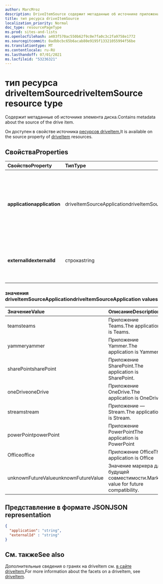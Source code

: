 ```yaml
---
author: MarcMroz
description: DriveItemSource содержит метаданные об источнике приложения, в которое был создан элемент диска.
title: тип ресурса driveItemSource
localization_priority: Normal
doc_type: resourcePageType
ms.prod: sites-and-lists
ms.openlocfilehash: a403f570ac550b62f9c0e7fa0c3c2fa9758e1772
ms.sourcegitcommit: 0adbbcbc65b6acab80e9195f13321055994f56be
ms.translationtype: MT
ms.contentlocale: ru-RU
ms.lasthandoff: 07/01/2021
ms.locfileid: "53236321"
---
```

# <a name="driveitemsource-resource-type"></a><span data-ttu-id="c1479-103">тип ресурса driveItemSource</span><span class="sxs-lookup"><span data-stu-id="c1479-103">driveItemSource resource type</span></span>

<span data-ttu-id="c1479-104">Содержит метаданные об источнике элемента диска.</span><span class="sxs-lookup"><span data-stu-id="c1479-104">Contains metadata about the source of the drive item.</span></span>

<span data-ttu-id="c1479-105">Он доступен в свойстве источника [ресурсов driveItem.][item-resource]</span><span class="sxs-lookup"><span data-stu-id="c1479-105">It is available on the source property of [driveItem][item-resource] resources.</span></span>

## <a name="properties"></a><span data-ttu-id="c1479-106">Свойства</span><span class="sxs-lookup"><span data-stu-id="c1479-106">Properties</span></span>

| <span data-ttu-id="c1479-107">Свойство</span><span class="sxs-lookup"><span data-stu-id="c1479-107">Property</span></span>                 | <span data-ttu-id="c1479-108">Тип</span><span class="sxs-lookup"><span data-stu-id="c1479-108">Type</span></span>                       | <span data-ttu-id="c1479-109">Описание</span><span class="sxs-lookup"><span data-stu-id="c1479-109">Description</span></span>                                                                                      |
| :----------------------- | :------------------------  | :----------------------------------------------------------------------------------------------- |
| <span data-ttu-id="c1479-110">**application**</span><span class="sxs-lookup"><span data-stu-id="c1479-110">**application**</span></span>          | <span data-ttu-id="c1479-111">driveItemSourceApplication</span><span class="sxs-lookup"><span data-stu-id="c1479-111">driveItemSourceApplication</span></span> | <span data-ttu-id="c1479-112">Значение переумерия, которое указывает на источник приложения, в котором был создан файл.</span><span class="sxs-lookup"><span data-stu-id="c1479-112">Enumeration value that indicates the source application where the file was created.</span></span>              |
| <span data-ttu-id="c1479-113">**externalId**</span><span class="sxs-lookup"><span data-stu-id="c1479-113">**externalId**</span></span>           | <span data-ttu-id="c1479-114">строка</span><span class="sxs-lookup"><span data-stu-id="c1479-114">string</span></span>                     | <span data-ttu-id="c1479-115">Внешний идентификатор элемента диска из источника.</span><span class="sxs-lookup"><span data-stu-id="c1479-115">The external identifier for the drive item from the source.</span></span>                                      |

### <a name="driveitemsourceapplication-values"></a><span data-ttu-id="c1479-116">значения driveItemSourceApplication</span><span class="sxs-lookup"><span data-stu-id="c1479-116">driveItemSourceApplication values</span></span>

| <span data-ttu-id="c1479-117">Значение</span><span class="sxs-lookup"><span data-stu-id="c1479-117">Value</span></span>               | <span data-ttu-id="c1479-118">Описание</span><span class="sxs-lookup"><span data-stu-id="c1479-118">Description</span></span>                                       |
|:--------------------|:--------------------------------------------------|
| <span data-ttu-id="c1479-119">teams</span><span class="sxs-lookup"><span data-stu-id="c1479-119">teams</span></span>               | <span data-ttu-id="c1479-120">Приложение Teams.</span><span class="sxs-lookup"><span data-stu-id="c1479-120">The application is Teams.</span></span>                         |
| <span data-ttu-id="c1479-121">yammer</span><span class="sxs-lookup"><span data-stu-id="c1479-121">yammer</span></span>              | <span data-ttu-id="c1479-122">Приложение Yammer.</span><span class="sxs-lookup"><span data-stu-id="c1479-122">The application is Yammer.</span></span>                        |
| <span data-ttu-id="c1479-123">sharePoint</span><span class="sxs-lookup"><span data-stu-id="c1479-123">sharePoint</span></span>          | <span data-ttu-id="c1479-124">Приложение SharePoint.</span><span class="sxs-lookup"><span data-stu-id="c1479-124">The application is SharePoint.</span></span>                    |
| <span data-ttu-id="c1479-125">oneDrive</span><span class="sxs-lookup"><span data-stu-id="c1479-125">oneDrive</span></span>            | <span data-ttu-id="c1479-126">Приложение OneDrive.</span><span class="sxs-lookup"><span data-stu-id="c1479-126">The application is OneDrive.</span></span>                      |
| <span data-ttu-id="c1479-127">stream</span><span class="sxs-lookup"><span data-stu-id="c1479-127">stream</span></span>              | <span data-ttu-id="c1479-128">Приложение — Stream.</span><span class="sxs-lookup"><span data-stu-id="c1479-128">The application is Stream.</span></span>                        |
| <span data-ttu-id="c1479-129">powerPoint</span><span class="sxs-lookup"><span data-stu-id="c1479-129">powerPoint</span></span>          | <span data-ttu-id="c1479-130">Приложение PowerPoint</span><span class="sxs-lookup"><span data-stu-id="c1479-130">The application is PowerPoint</span></span>                     |
| <span data-ttu-id="c1479-131">Office</span><span class="sxs-lookup"><span data-stu-id="c1479-131">office</span></span>              | <span data-ttu-id="c1479-132">Приложение Office</span><span class="sxs-lookup"><span data-stu-id="c1479-132">The application is Office</span></span>                         |
| <span data-ttu-id="c1479-133">unknownFutureValue</span><span class="sxs-lookup"><span data-stu-id="c1479-133">unknownFutureValue</span></span>  | <span data-ttu-id="c1479-134">Значение маркера для будущей совместимости.</span><span class="sxs-lookup"><span data-stu-id="c1479-134">Marker value for future compatibility.</span></span>            |

## <a name="json-representation"></a><span data-ttu-id="c1479-135">Представление в формате JSON</span><span class="sxs-lookup"><span data-stu-id="c1479-135">JSON representation</span></span>

<!-- {
  "blockType": "resource",
  "optionalProperties": [
    "application",
    "externalId",
  ],
  "@odata.type": "microsoft.graph.driveItemSource"
}-->

```json
{
  "application": "string",
  "externalId" : "string"
}
```

## <a name="see-also"></a><span data-ttu-id="c1479-136">См. также</span><span class="sxs-lookup"><span data-stu-id="c1479-136">See also</span></span>

<span data-ttu-id="c1479-137">Дополнительные сведения о гранях на driveItem см. [в сайте driveItem.](driveitem.md)</span><span class="sxs-lookup"><span data-stu-id="c1479-137">For more information about the facets on a driveItem, see [driveItem](driveitem.md).</span></span>

[item-resource]: ../resources/driveitem.md

<!-- {
  "type": "#page.annotation",
  "description": "The driveItemSource facet provides information about drive item source.",
  "keywords": "driveItemSoruce,client,media info,onedrive",
  "section": "documentation",
  "tocPath&quot;: &quot;Facets/driveItemSource"
} -->
